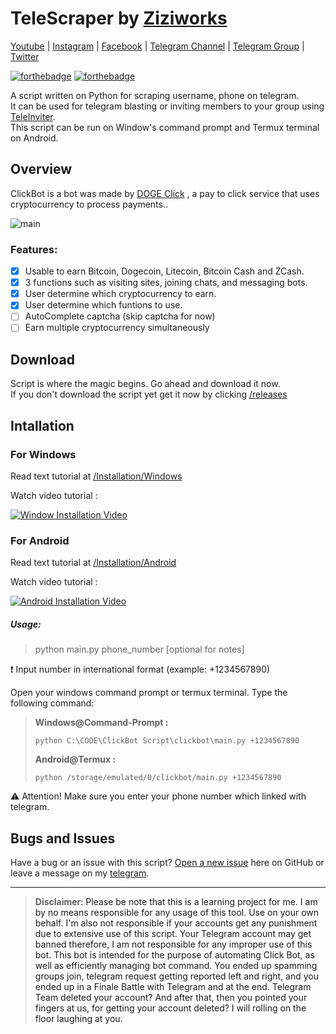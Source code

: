 # TeleScraper by [Ziziworks](https://www.youtube.com/channel/UCW36UNroi3B4Ix9ln1e6rUQ?sub_confirmation=1)

[Youtube](https://www.youtube.com/channel/UCW36UNroi3B4Ix9ln1e6rUQ?sub_confirmation=1) |
[Instagram](https://www.instagram.com/ziziworks/) |
[Facebook](https://www.facebook.com/ziziworks/) |
[Telegram Channel](https://t.me/ziziworks) |
[Telegram Group](https://t.me/ziziworksgroup) |
[Twitter](https://twitter.com/ziziworks_MY)  

[![forthebadge](https://forthebadge.com/images/badges/made-with-python.svg)](https://forthebadge.com)    [![forthebadge](https://forthebadge.com/images/badges/built-with-love.svg)](https://forthebadge.com)

A script written on Python for scraping username, phone on telegram.  
It can be used for telegram blasting or inviting members to your group using [TeleInviter](https://github.com/ziziwho/teleinviter).  
This script can be run on Window's command prompt
and Termux terminal on Android.

## Overview
ClickBot is a bot was made by [DOGE Click](https://dogeclick.com/) , a pay to click service that uses cryptocurrency to process payments..    

![main](Images/main.PNG)    
### Features:
- [x] Usable to earn Bitcoin, Dogecoin, Litecoin, Bitcoin Cash and ZCash.
- [x] 3 functions such as visiting sites, joining chats, and messaging bots.
- [x] User determine which cryptocurrency to earn.
- [x] User determine which funtions to use.
- [ ] AutoComplete captcha (skip captcha for now)
- [ ] Earn multiple cryptocurrency simultaneously
## Download
Script is where the magic begins. Go ahead and download it now.    
If you don't download the script yet get it now by clicking [/releases](https://github.com/ziziwho/clickbot/releases)
## Intallation
### For Windows

Read text tutorial at [/Installation/Windows](/Installation/Windows/Install_windows.md)    

Watch video tutorial :    

[![Window Installation Video](https://img.youtube.com/vi/-lmO-_W8-Jw/0.jpg)](https://www.youtube.com/watch?v=-lmO-_W8-Jw)    

### For Android

Read text tutorial at [/Installation/Android](/Installation/Android/Install_android.md)    

Watch video tutorial :    

[![Android Installation Video](https://img.youtube.com/vi/9z4meV0BMMQ/0.jpg)](https://www.youtube.com/watch?v=9z4meV0BMMQ)    

##### Usage: 
> python main.py phone_number [optional for notes]    

❗ Input number in international format (example: +1234567890)    

Open your windows command prompt or termux terminal. Type the following command:    

> **Windows@Command-Prompt :**    
> ```
> python C:\CODE\ClickBot Script\clickbot\main.py +1234567890
> ```
> **Android@Termux :**    
> ```
> python /storage/emulated/0/clickbot/main.py +1234567890
> ```
⚠️ Attention! Make sure you enter your phone number which linked with telegram.
## Bugs and Issues

Have a bug or an issue with this script? [Open a new issue](https://github.com/ziziwho/clickbot/issues/new) here on GitHub or leave a message on my [telegram](http://t.me/ziziwho).


---

> **Disclaimer**<a name="disclaimer" />: Please be note that this is a learning project for me. I am by no means responsible for any usage of this tool. Use on your own behalf. I'm also not responsible if your accounts get any punishment due to extensive use of this script. Your Telegram account may get banned therefore, I am not responsible for any improper use of this bot. This bot is intended for the purpose of automating Click Bot, as well as efficiently managing bot command. You ended up spamming groups join, telegram request getting reported left and right, and you ended up in a Finale Battle with Telegram and at the end. Telegram Team deleted your account?
And after that, then you pointed your fingers at us, for getting your account deleted? I will rolling on the floor laughing at you.
